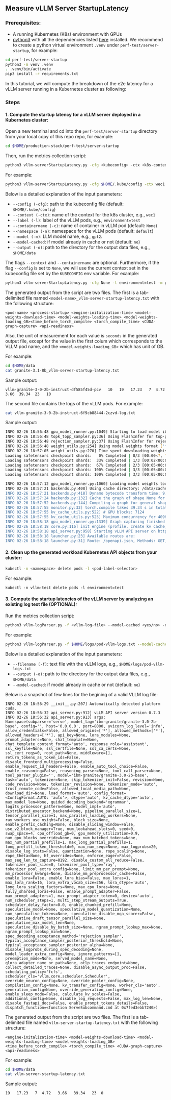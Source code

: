 ## Measure vLLM Server StartupLatency


### Prerequisites: 
- A running Kubernetes (K8s) environment with GPUs
-  [python3](https://www.python.org/downloads/) with all the dependencies listed [here](requirements.txt) installed. We recommend to create a python virtual environment `.venv` under `perf-test/server-startup`, for example: 

```bash
cd perf-test/server-startup 
python3 -m venv .venv
. .venv/bin/activate
pip3 install -r requirements.txt
```

In this tutorial, we will compute the breakdown of the e2e latency for a vLLM server running in a Kubernetes cluster as following:

### Steps

#### 1. Compute the startup latency for a vLLM server deployed in a Kubernetes cluster:

   Open a new terminal and cd into the `perf-test/server-startup` directory from your local copy of this repo repo, for example:
   
   ```bash 
   cd $HOME/production-stack/perf-test/server-startup
   ```

   Then, run the metrics collection script:

   ```bash
   python3 vllm-serverStartupLatency.py -cfg <kubeconfig> -ctx <k8s-context-name> -l <pod-label-selector>  -c <container-name> -n <namespace> -m <model-name> --model-cached <yes/no> -o <output-directory>
   ```

   For example:
   
   ```bash 
   python3 vllm-serverStartupLatency.py -cfg $HOME/.kube/config -ctx wec1 -l environment=test -c vllm -n vllm-test -m gpt2 --model-cached no -o $HOME/data
   ```

   Below is a detailed explanation of the input parameters:
   - `--config (-cfg)`: path to the kubeconfig file (default: `$HOME/.kube/config`)
   - `--context (-ctx)`: name of the context for the k8s cluster, e.g., `wec1`
   - `--label (-l)`: label of the vLLM pods, e.g., `environment=test`
   - `--containername (-c)`: name of container in vLLM pod (default: `None`)
   - `--namespace (-n)`: namespace for the vLLM pods (default: `default`)
   - `--model (-m)`: LLM model name, e.g., `gpt2`.
   - `--model-cached`: if model already in cache or not (default: `no`)
   - `--output (-o)`: path to the directory for the output data files, e.g., `$HOME/data`


   The flags `--context` and `--containername` are optional. Furthermore, if the flag `--config` is set to `None`, we will use the current context set in the kubeconfig file set by the `KUBECONFIG` env variable. For example:

   ```bash 
   python3 vllm-serverStartupLatency.py -cfg None -l environment=test -m gpt2 -o $HOME/data
   ```

   The generated output from the script are two files. The first is a tab-delimited file named `<model-name>_vllm-server-startup-latency.txt` with the following structure:

   ```console 
   <pod-name> <process-startup> <engine-initalization-time> <model-weights-download-time> <model-weights-loading-time> <model-weights-loading_GB><time_before_torch_compile> <torch_compile_time> <CUDA-graph-capture> <api-readiness>
   ```

   Also, the unit of measurement for each value is `seconds` in the generated output file, except for the value in the first colum which corresponds to the VLLM pod name, and the `<model-weights-loading_GB>` which has unit of GB. 

   For example: 

   ```bash
   cd $HOME/data
   cat granite-3.1-8b_vllm-server-startup-latency.txt
   ```
 
   Sample output:

   ```console 
  vllm-granite-3-0-2b-instruct-df585f45d-pcv   10   19   17.23   7  4.72   3.66  39.34  23   10
   ```

   The second file contains the logs of the vLLM pods. For example:

   ```bash
   cat vllm-granite-3-0-2b-instruct-6f9cb88444-2czvd-log.txt
   ```

   Sample output:
   ``` bash
   INFO 02-26 18:56:48 gpu_model_runner.py:1049] Starting to load model ibm-granite/granite-3.0-2b-base...
   INFO 02-26 18:56:48 topk_topp_sampler.py:36] Using FlashInfer for top-p & top-k sampling.
   INFO 02-26 18:56:48 rejection_sampler.py:37] Using FlashInfer for rejection sampling.
   INFO 02-26 18:56:48 weight_utils.py:254] Using model weights format ['*.safetensors']
   INFO 02-26 18:57:05 weight_utils.py:270] Time spent downloading weights for ibm-granite/granite-3.0-2b-base: 17.230355 seconds
   Loading safetensors checkpoint shards:   0% Completed | 0/3 [00:00<?, ?it/s]
   Loading safetensors checkpoint shards:  33% Completed | 1/3 [00:02<00:05,  2.98s/it]
   Loading safetensors checkpoint shards:  67% Completed | 2/3 [00:05<00:02,  2.83s/it]
   Loading safetensors checkpoint shards: 100% Completed | 3/3 [00:05<00:00,  1.66s/it]
   Loading safetensors checkpoint shards: 100% Completed | 3/3 [00:05<00:00,  1.99s/it]

   INFO 02-26 18:57:12 gpu_model_runner.py:1060] Loading model weights took 4.7196 GB
   INFO 02-26 18:57:21 backends.py:408] Using cache directory: /data/cache/vllm/torch_compile_cache/56cafb45fd/rank_0 for vLLM's torch.compile
   INFO 02-26 18:57:21 backends.py:418] Dynamo bytecode transform time: 9.54 s
   INFO 02-26 18:57:24 backends.py:132] Cache the graph of shape None for later use
   INFO 02-26 18:57:52 backends.py:144] Compiling a graph for general shape takes 29.79 s
   INFO 02-26 18:57:55 monitor.py:33] torch.compile takes 39.34 s in total
   INFO 02-26 18:57:55 kv_cache_utils.py:522] # GPU blocks: 7124
   INFO 02-26 18:57:55 kv_cache_utils.py:525] Maximum concurrency for 4096 tokens per request: 27.83x
   INFO 02-26 18:58:18 gpu_model_runner.py:1339] Graph capturing finished in 23 secs, took 0.59 GiB
   INFO 02-26 18:58:18 core.py:116] init engine (profile, create kv cache, warmup model) took 66.74 seconds
   INFO 02-26 18:58:18 api_server.py:958] Starting vLLM API server on http://0.0.0.0:8000
   INFO 02-26 18:58:18 launcher.py:23] Available routes are:
   INFO 02-26 18:58:18 launcher.py:31] Route: /openapi.json, Methods: GET, HEAD
   ```


#### 2. Clean up the generated workload Kubernetes API objects from your cluster:

   ```bash 
   kubectl -n <namespace> delete pods -l <pod-label-selector>
   ```

   For example:

   ```console
   kubectl -n vllm-test delete pods -l environment=test
   ```

#### 3. Compute the startup latencies of the vLLM server by analyzing an existing log text file (OPTIONAL):

   Run the metrics collection script:

   ```bash
   python3 vllm-logParser.py -f <vllm-log-file> --model-cached <yes/no> -o <output-directory>
   ```

   For example:
   
   ```bash 
   python3 vllm-logParser.py -f $HOME/logs/pod-vllm-logs.txt --model-cached yes -o $HOME/data
   ```

   Below is a detailed explanation of the input parameters:
   - `--filename (-f)`: text file with the vLLM logs,  e.g., `$HOME/logs/pod-vllm-logs.txt`
   - `--output (-o)`: path to the directory for the output data files, e.g., `$HOME/data`
   - `--model-cached`: if model already in cache or not (default: `no`)

   Below is a snapshot of few lines for the begining of a valid VLLM log file:

   ```
   INFO 02-26 18:56:29 __init__.py:207] Automatically detected platform cuda.
   INFO 02-26 18:56:32 api_server.py:912] vLLM API server version 0.7.3
   INFO 02-26 18:56:32 api_server.py:913] args: Namespace(subparser='serve', model_tag='ibm-granite/granite-3.0-2b-base', config='', host='0.0.0.0', port=8000, uvicorn_log_level='info', allow_credentials=False, allowed_origins=['*'], allowed_methods=['*'], allowed_headers=['*'], api_key=None, lora_modules=None, prompt_adapters=None, chat_template=None, chat_template_content_format='auto', response_role='assistant', ssl_keyfile=None, ssl_certfile=None, ssl_ca_certs=None, ssl_cert_reqs=0, root_path=None, middleware=[], return_tokens_as_token_ids=False, disable_frontend_multiprocessing=False, enable_request_id_headers=False, enable_auto_tool_choice=False, enable_reasoning=False, reasoning_parser=None, tool_call_parser=None, tool_parser_plugin='', model='ibm-granite/granite-3.0-2b-base', task='auto', tokenizer=None, skip_tokenizer_init=False, revision=None, code_revision=None, tokenizer_revision=None, tokenizer_mode='auto', trust_remote_code=False, allowed_local_media_path=None, download_dir=None, load_format='auto', config_format=<ConfigFormat.AUTO: 'auto'>, dtype='auto', kv_cache_dtype='auto', max_model_len=None, guided_decoding_backend='xgrammar', logits_processor_pattern=None, model_impl='auto', distributed_executor_backend=None, pipeline_parallel_size=1, tensor_parallel_size=1, max_parallel_loading_workers=None, ray_workers_use_nsight=False, block_size=None, enable_prefix_caching=None, disable_sliding_window=False, use_v2_block_manager=True, num_lookahead_slots=0, seed=0, swap_space=4, cpu_offload_gb=0, gpu_memory_utilization=0.9, num_gpu_blocks_override=None, max_num_batched_tokens=None, max_num_partial_prefills=1, max_long_partial_prefills=1, long_prefill_token_threshold=0, max_num_seqs=None, max_logprobs=20, disable_log_stats=False, quantization=None, rope_scaling=None, rope_theta=None, hf_overrides=None, enforce_eager=False, max_seq_len_to_capture=8192, disable_custom_all_reduce=False, tokenizer_pool_size=0, tokenizer_pool_type='ray', tokenizer_pool_extra_config=None, limit_mm_per_prompt=None, mm_processor_kwargs=None, disable_mm_preprocessor_cache=False, enable_lora=False, enable_lora_bias=False, max_loras=1, max_lora_rank=16, lora_extra_vocab_size=256, lora_dtype='auto', long_lora_scaling_factors=None, max_cpu_loras=None, fully_sharded_loras=False, enable_prompt_adapter=False, max_prompt_adapters=1, max_prompt_adapter_token=0, device='auto', num_scheduler_steps=1, multi_step_stream_outputs=True, scheduler_delay_factor=0.0, enable_chunked_prefill=None, speculative_model=None, speculative_model_quantization=None, num_speculative_tokens=None, speculative_disable_mqa_scorer=False, speculative_draft_tensor_parallel_size=None, speculative_max_model_len=None, speculative_disable_by_batch_size=None, ngram_prompt_lookup_max=None, ngram_prompt_lookup_min=None, spec_decoding_acceptance_method='rejection_sampler', typical_acceptance_sampler_posterior_threshold=None, typical_acceptance_sampler_posterior_alpha=None, disable_logprobs_during_spec_decoding=None, model_loader_extra_config=None, ignore_patterns=[], preemption_mode=None, served_model_name=None, qlora_adapter_name_or_path=None, otlp_traces_endpoint=None, collect_detailed_traces=None, disable_async_output_proc=False, scheduling_policy='fcfs', scheduler_cls='vllm.core.scheduler.Scheduler', override_neuron_config=None, override_pooler_config=None, compilation_config=None, kv_transfer_config=None, worker_cls='auto', generation_config=None, override_generation_config=None, enable_sleep_mode=False, calculate_kv_scales=False, additional_config=None, disable_log_requests=False, max_log_len=None, disable_fastapi_docs=False, enable_prompt_tokens_details=False, dispatch_function=<function ServeSubcommand.cmd at 0x7fed3ebb7240>)
   ```


   The generated output from the script are two files. The first is a tab-delimited file named `vllm-server-startup-latency.txt` with the following structure:

   ```console 
   <engine-initalization-time> <model-weights-download-time> <model-weights-loading-time> <model-weights-loading_GB><time_before_torch_compile> <torch_compile_time> <CUDA-graph-capture> <api-readiness>
   ```

   For example: 

   ```bash
   cd $HOME/data
   cat vllm-server-startup-latency.txt
   ```
 
   Sample output:

   ```console 
  19   17.23   7  4.72   3.66   39.34   23  0
   ```


